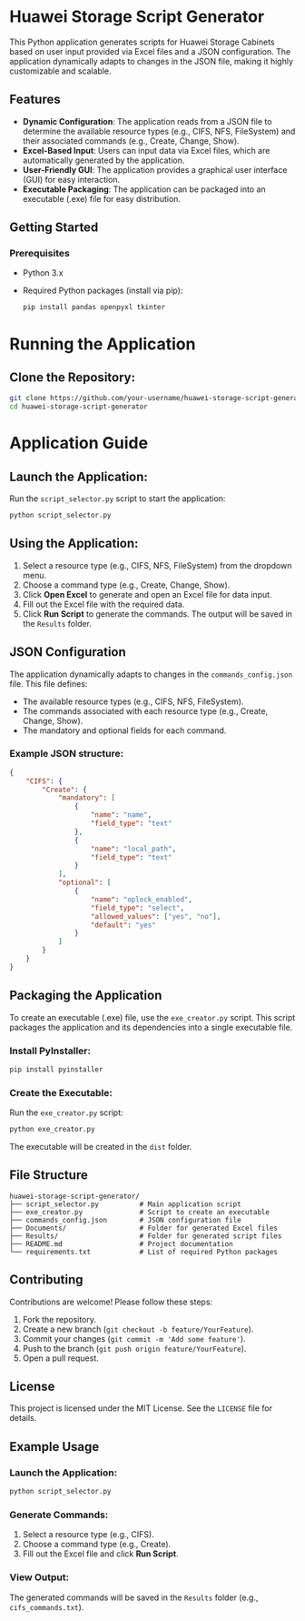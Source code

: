 # Huawei Storage Script Generator

This Python application generates scripts for Huawei Storage Cabinets based on user input provided via Excel files and a JSON configuration. The application dynamically adapts to changes in the JSON file, making it highly customizable and scalable.

## Features

- **Dynamic Configuration**: The application reads from a JSON file to determine the available resource types (e.g., CIFS, NFS, FileSystem) and their associated commands (e.g., Create, Change, Show).
- **Excel-Based Input**: Users can input data via Excel files, which are automatically generated by the application.
- **User-Friendly GUI**: The application provides a graphical user interface (GUI) for easy interaction.
- **Executable Packaging**: The application can be packaged into an executable (.exe) file for easy distribution.

## Getting Started

### Prerequisites

- Python 3.x
- Required Python packages (install via pip):

  ```bash
  pip install pandas openpyxl tkinter

# Running the Application

## Clone the Repository:

```bash
git clone https://github.com/your-username/huawei-storage-script-generator.git
cd huawei-storage-script-generator
```

# Application Guide

## Launch the Application:
Run the `script_selector.py` script to start the application:

```bash
python script_selector.py
```

## Using the Application:
1. Select a resource type (e.g., CIFS, NFS, FileSystem) from the dropdown menu.
2. Choose a command type (e.g., Create, Change, Show).
3. Click **Open Excel** to generate and open an Excel file for data input.
4. Fill out the Excel file with the required data.
5. Click **Run Script** to generate the commands. The output will be saved in the `Results` folder.

## JSON Configuration
The application dynamically adapts to changes in the `commands_config.json` file. This file defines:

- The available resource types (e.g., CIFS, NFS, FileSystem).
- The commands associated with each resource type (e.g., Create, Change, Show).
- The mandatory and optional fields for each command.

### Example JSON structure:
```json
{
    "CIFS": {
        "Create": {
            "mandatory": [
                {
                    "name": "name",
                    "field_type": "text"
                },
                {
                    "name": "local_path",
                    "field_type": "text"
                }
            ],
            "optional": [
                {
                    "name": "oplock_enabled",
                    "field_type": "select",
                    "allowed_values": ["yes", "no"],
                    "default": "yes"
                }
            ]
        }
    }
}
```

## Packaging the Application
To create an executable (.exe) file, use the `exe_creator.py` script. This script packages the application and its dependencies into a single executable file.

### Install PyInstaller:
```bash
pip install pyinstaller
```

### Create the Executable:
Run the `exe_creator.py` script:

```bash
python exe_creator.py
```

The executable will be created in the `dist` folder.

## File Structure
```
huawei-storage-script-generator/
├── script_selector.py          # Main application script
├── exe_creator.py              # Script to create an executable
├── commands_config.json        # JSON configuration file
├── Documents/                  # Folder for generated Excel files
├── Results/                    # Folder for generated script files
├── README.md                   # Project documentation
└── requirements.txt            # List of required Python packages
```

## Contributing
Contributions are welcome! Please follow these steps:

1. Fork the repository.
2. Create a new branch (`git checkout -b feature/YourFeature`).
3. Commit your changes (`git commit -m 'Add some feature'`).
4. Push to the branch (`git push origin feature/YourFeature`).
5. Open a pull request.

## License
This project is licensed under the MIT License. See the `LICENSE` file for details.

## Example Usage

### Launch the Application:
```bash
python script_selector.py
```

### Generate Commands:
1. Select a resource type (e.g., CIFS).
2. Choose a command type (e.g., Create).
3. Fill out the Excel file and click **Run Script**.

### View Output:
The generated commands will be saved in the `Results` folder (e.g., `cifs_commands.txt`).
